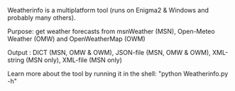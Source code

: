 Weatherinfo is a multiplatform tool (runs on Enigma2 & Windows and probably many others).

Purpose: get weather forecasts from msnWeather (MSN), Open-Meteo Weather (OMW) and OpenWeatherMap (OWM)

Output : DICT (MSN, OMW & OWM), JSON-file (MSN, OMW & OWM), XML-string (MSN only), XML-file (MSN only)

Learn more about the tool by running it in the shell: "python Weatherinfo.py -h"
